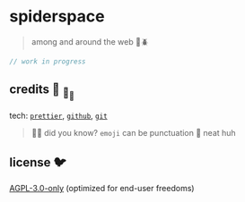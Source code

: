 # spiderspace

> among and around the web :octopus::beetle:

```ts
// work in progress
```

## credits :turtle: <sub>:turtle:</sub><sub><sub>:turtle:</sub></sub>

tech: [`prettier`](https://github.com/prettier/prettier),
[`github`](https://github.com), [`git`](https://git-scm.com/)

> :rainbow::sparkles: did you know? `emoji` can be punctuation :snail: neat huh

## license :bird:

[AGPL-3.0-only](license) (optimized for end-user freedoms)
